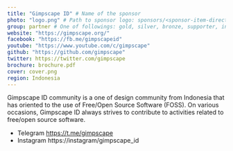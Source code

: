 ```yaml
---
title: "Gimpscape ID" # Name of the sponsor
photo: "logo.png" # Path to sponsor logo: sponsors/<sponsor-item-directory>/logo.png
group: partner # One of followings: gold, silver, bronze, supporter, infra, record, videoi18n, swag
website: "https://gimpscape.org/"
facebook: "https://fb.me/gimpscapeid"
youtube: "https://www.youtube.com/c/gimpscape"
github: "https://github.com/gimpscape"
twitter: https://twitter.com/gimpscape
brochure: brochure.pdf
cover: cover.png
region: Indonesia
---
```


Gimpscape ID community is a one of design community from Indonesia that has oriented to the use of Free/Open Source Software (FOSS). On various occasions, Gimpscape ID always strives to contribute to activities related to free/open source software.

- Telegram https://t.me/gimpscape
- Instagram https://instagram/gimpscape_id